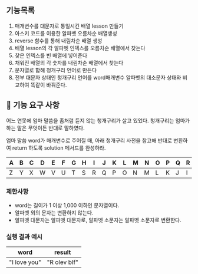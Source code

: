 ## 기능목록
1. 매개변수를 대문자로 통일시킨 배열 lesson 만들기 
2. 아스키 코드를 이용한 알파벳 오름차순 배열생성
3. reverse 함수를 통해 내림차순 배열 생성
4. 배열 lesson의 각 알파벳 인덱스를 오름차순 배열에서 찾는다 
5. 찾은 인덱스를 빈 배열에 넣어준다
6. 채워진 배열의 각 숫자를 내림차순 배열에서 찾는다
7. 문자열로 합해 청개구리 언어로 만든다
8. 전부 대문자 상태인  청개구리 언어를 word매개변수 알파벳의 대소문자 상태와 비교하여 똑같이 바꿔준다.


## 🚀 기능 요구 사항

어느 연못에 엄마 말씀을 좀처럼 듣지 않는 청개구리가 살고 있었다. 청개구리는 엄마가 하는 말은 무엇이든 반대로 말하였다.

엄마 말씀 word가 매개변수로 주어질 때, 아래 청개구리 사전을 참고해 반대로 변환하여 return 하도록 solution 메서드를 완성하라.

| A | B | C | D | E | F | G | H | I | J | K | L | M | N | O | P | Q | R | S | T | U | V | W | X | Y | Z |
| --- | --- | --- | --- | --- | --- | --- | --- | --- | --- | --- | --- | --- | --- | --- | --- | --- | --- | --- | --- | --- | --- | --- | --- | --- | --- |
| Z | Y | X | W | V | U | T | S | R | Q | P | O | N | M | L | K | J | I | H | G | F | E | D | C | B | A |

### 제한사항

- word는 길이가 1 이상 1,000 이하인 문자열이다.
- 알파벳 외의 문자는 변환하지 않는다.
- 알파벳 대문자는 알파벳 대문자로, 알파벳 소문자는 알파벳 소문자로 변환한다.

### 실행 결과 예시

| word | result |
| --- | --- |
| "I love you" | "R olev blf" |
